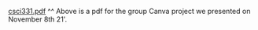 [csci331.pdf](https://github.com/hollyjolly24/React-Heroku/files/7653171/csci331.pdf)
^^ Above is a pdf for the group Canva project we presented on November 8th 21'.
